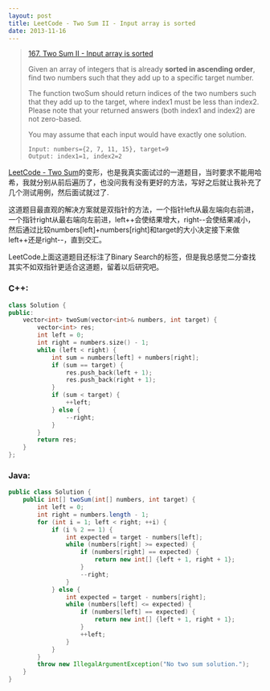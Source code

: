 ```yaml
---
layout: post
title: LeetCode - Two Sum II - Input array is sorted
date: 2013-11-16
---
```


> [167. Two Sum II - Input array is sorted](https://leetcode.com/problems/two-sum-ii-input-array-is-sorted/)
>
> Given an array of integers that is already **sorted in ascending order**, find two numbers such that they add up to a specific target number.
>
> The function twoSum should return indices of the two numbers such that they add up to the target, where index1 must be less than index2. Please note that your returned answers (both index1 and index2) are not zero-based.
>
> You may assume that each input would have exactly one solution.
>
>     Input: numbers={2, 7, 11, 15}, target=9
>     Output: index1=1, index2=2

[LeetCode - Two Sum](http://chaihua.me/leetcode/2016/11/11/LeetCode-Two-Sum/)的变形，也是我真实面试过的一道题目，当时要求不能用哈希，我就分别从前后遍历了，也没问我有没有更好的方法，写好之后就让我补充了几个测试用例，然后面试就过了.

这道题目最直观的解决方案就是双指针的方法，一个指针left从最左端向右前进，一个指针right从最右端向左前进，left++会使结果增大，right--会使结果减小，然后通过比较numbers[left]+numbers[right]和target的大小决定接下来做left++还是right--，直到交汇。

LeetCode上面这道题目还标注了Binary Search的标签，但是我总感觉二分查找其实不如双指针更适合这道题，留着以后研究吧。
<!--more-->

### C++:
``` c++
class Solution {
public:
    vector<int> twoSum(vector<int>& numbers, int target) {
        vector<int> res;
        int left = 0;
        int right = numbers.size() - 1;
        while (left < right) {
            int sum = numbers[left] + numbers[right];
            if (sum == target) {
                res.push_back(left + 1);
                res.push_back(right + 1);
            }
            if (sum < target) {
                ++left;
            } else {
                --right;
            }
        }
        return res;
    }
};
```

### Java:
``` java
public class Solution {
    public int[] twoSum(int[] numbers, int target) {
        int left = 0;
        int right = numbers.length - 1;
        for (int i = 1; left < right; ++i) {
            if (i % 2 == 1) {
                int expected = target - numbers[left];
                while (numbers[right] >= expected) {
                    if (numbers[right] == expected) {
                        return new int[] {left + 1, right + 1};
                    }
                    --right;
                }
            } else {
                int expected = target - numbers[right];
                while (numbers[left] <= expected) {
                    if (numbers[left] == expected) {
                        return new int[] {left + 1, right + 1};
                    }
                    ++left;
                }
            }
        }
        throw new IllegalArgumentException("No two sum solution.");
    }
}
```